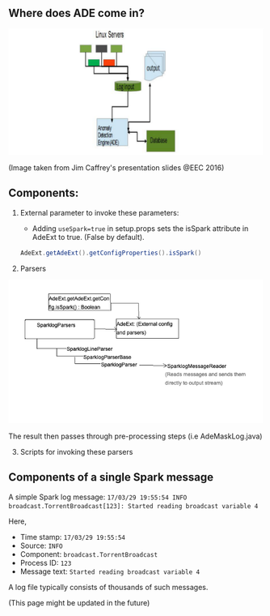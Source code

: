 ## Where does ADE come in?

![ADE](images/ade2.png)

(Image taken from Jim Caffrey's presentation slides @EEC 2016)

## Components:

1. External parameter to invoke these parameters:
    - Adding `useSpark=true` in setup.props sets the isSpark attribute in AdeExt to true. (False by default).

    ``` java
    AdeExt.getAdeExt().getConfigProperties().isSpark()
    ```

2. Parsers

![Ade-Ext parser class structure](images/ade-ext.png)

The result then passes through pre-processing steps (i.e AdeMaskLog.java)

3. Scripts for invoking these parsers

## Components of a single Spark message

A simple Spark log message: `17/03/29 19:55:54 INFO broadcast.TorrentBroadcast[123]: Started reading broadcast variable 4`

Here,

- Time stamp: `17/03/29 19:55:54`
- Source: `INFO`
- Component: `broadcast.TorrentBroadcast`
- Process ID: `123`
- Message text: `Started reading broadcast variable 4`

A log file typically consists of thousands of such messages.


(This page might be updated in the future)